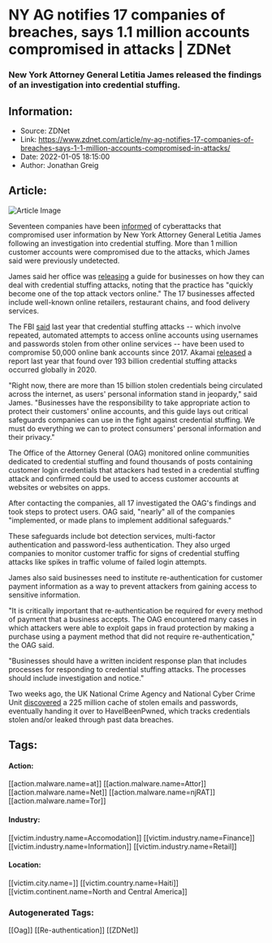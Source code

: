 # NY AG notifies 17 companies of breaches, says 1.1 million accounts compromised in attacks | ZDNet
### New York Attorney General Letitia James released the findings of an investigation into credential stuffing.

## Information:
+ Source: ZDNet
+ Link: https://www.zdnet.com/article/ny-ag-notifies-17-companies-of-breaches-says-1-1-million-accounts-compromised-in-attacks/
+ Date: 2022-01-05 18:15:00
+ Author: Jonathan Greig


## Article:
![Article Image](https://www.zdnet.com/a/img/resize/e62b63b10d99c4f78dd75316c66cb082c7b59943/2022/01/05/c0d72702-8f81-4a65-b439-3708de14aa60/data-breach.png?width=770&height=578&fit=crop&auto=webp)

Seventeen companies have been [informed](https://ag.ny.gov/press-release/2022/attorney-general-james-alerts-17-companies-credential-stuffing-cyberattacks) of cyberattacks that compromised user information by New York Attorney General Letitia James following an investigation into credential stuffing. More than 1 million customer accounts were compromised due to the attacks, which James said were previously undetected. 


James said her office was [releasing](https://ag.ny.gov/sites/default/files/businessguide-credentialstuffingattacks.pdf) a guide for businesses on how they can deal with credential stuffing attacks, noting that the practice has "quickly become one of the top attack vectors online." The 17 businesses affected include well-known online retailers, restaurant chains, and food delivery services.

The FBI [said](https://www.zdnet.com/article/fbi-says-credential-stuffing-attacks-are-behind-some-recent-bank-hacks/) last year that credential stuffing attacks -- which involve repeated, automated attempts to access online accounts using usernames and passwords stolen from other online services -- have been used to compromise 50,000 online bank accounts since 2017. Akamai [released](https://www.akamai.com/content/dam/site/en/documents/state-of-the-internet/soti-security-phishing-for-finance-report-2021.pdf) a report last year that found over 193 billion credential stuffing attacks occurred globally in 2020. 

"Right now, there are more than 15 billion stolen credentials being circulated across the internet, as users' personal information stand in jeopardy," said James. "Businesses have the responsibility to take appropriate action to protect their customers' online accounts, and this guide lays out critical safeguards companies can use in the fight against credential stuffing. We must do everything we can to protect consumers' personal information and their privacy."

The Office of the Attorney General (OAG) monitored online communities dedicated to credential stuffing and found thousands of posts containing customer login credentials that attackers had tested in a credential stuffing attack and confirmed could be used to access customer accounts at websites or websites on apps.

After contacting the companies, all 17 investigated the OAG's findings and took steps to protect users. OAG said, "nearly" all of the companies "implemented, or made plans to implement additional safeguards."

These safeguards include bot detection services, multi-factor authentication and password-less authentication. They also urged companies to monitor customer traffic for signs of credential stuffing attacks like spikes in traffic volume of failed login attempts.






James also said businesses need to institute re-authentication for customer payment information as a way to prevent attackers from gaining access to sensitive information. 

"It is critically important that re-authentication be required for every method of payment that a business accepts. The OAG encountered many cases in which attackers were able to exploit gaps in fraud protection by making a purchase using a payment method that did not require re-authentication," the OAG said. 

"Businesses should have a written incident response plan that includes processes for responding to credential stuffing attacks. The processes should include investigation and notice."

Two weeks ago, the UK National Crime Agency and National Cyber Crime Unit [discovered](https://www.zdnet.com/article/police-found-225-million-stolen-passwords-hidden-on-a-hacked-cloud-server-is-yours-one-of-them/) a 225 million cache of stolen emails and passwords, eventually handing it over to HaveIBeenPwned, which tracks credentials stolen and/or leaked through past data breaches. 





## Tags:

#### Action:
[[action.malware.name=at]] [[action.malware.name=Attor]] [[action.malware.name=Net]] [[action.malware.name=njRAT]] [[action.malware.name=Tor]]

#### Industry:
[[victim.industry.name=Accomodation]] [[victim.industry.name=Finance]] [[victim.industry.name=Information]] [[victim.industry.name=Retail]]

#### Location:
[[victim.city.name=]] [[victim.country.name=Haiti]] [[victim.continent.name=North and Central America]]

### Autogenerated Tags:
[[Oag]] [[Re-authentication]] [[ZDNet]]

